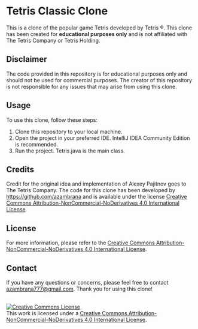 ﻿# Tetris Classic Clone
This is a clone of the popular game Tetris developed by Tetris ®. This clone has been created for **educational purposes only** and is not affiliated with The Tetris Company or Tetris Holding.

## Disclaimer
The code provided in this repository is for educational purposes only and should not be used for commercial purposes. The creator of this repository is not responsible for any issues that may arise from using this clone.

## Usage
To use this clone, follow these steps:

1. Clone this repository to your local machine.
2. Open the project in your preferred IDE.  IntelliJ IDEA Community Edition is recommended.
3. Run the project.  Tetris.java is the main class.

## Credits
Credit for the original idea and implementation of Alexey Pajitnov goes to The Tetris Company. The code for this clone has been developed by https://github.com/azambrana and is available under the license <a rel="license" href="http://creativecommons.org/licenses/by-nc-nd/4.0/">Creative Commons Attribution-NonCommercial-NoDerivatives 4.0 International License</a>.

## License

For more information, please refer to the <a rel="license" href="http://creativecommons.org/licenses/by-nc-nd/4.0/">Creative Commons Attribution-NonCommercial-NoDerivatives 4.0 International License</a>.

## Contact
If you have any questions or concerns, please feel free to contact azambrana777@gmail.com. Thank you for using this clone!

<br />
<a rel="license" href="http://creativecommons.org/licenses/by-nc-nd/4.0/"><img alt="Creative Commons License" style="border-width:0" src="https://i.creativecommons.org/l/by-nc-nd/4.0/88x31.png" /></a><br />This work is licensed under a <a rel="license" href="http://creativecommons.org/licenses/by-nc-nd/4.0/">Creative Commons Attribution-NonCommercial-NoDerivatives 4.0 International License</a>.
